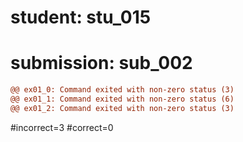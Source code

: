 # student: stu_015
# submission: sub_002

```diff
@@ ex01_0: Command exited with non-zero status (3)
@@ ex01_1: Command exited with non-zero status (6)
@@ ex01_2: Command exited with non-zero status (3)
```
#incorrect=3
#correct=0
